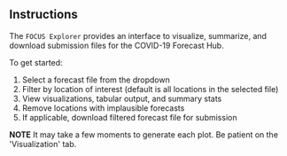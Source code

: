 ## Instructions

The `FOCUS Explorer` provides an interface to visualize, summarize, and download submission files for the COVID-19 Forecast Hub.

To get started:

1. Select a forecast file from the dropdown
2. Filter by location of interest (default is all locations in the selected file)
3. View visualizations, tabular output, and summary stats
4. Remove locations with implausible forecasts
5. If applicable, download filtered forecast file for submission

**NOTE** It may take a few moments to generate each plot. Be patient on the 'Visualization' tab.
